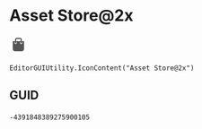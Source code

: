 # Asset Store@2x
![](/img/Asset%20Store@2x.png)

``` CSharp
EditorGUIUtility.IconContent("Asset Store@2x")
```
## GUID
```
-4391848389275900105
```
